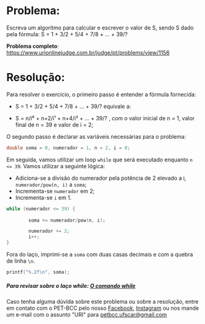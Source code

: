 # Problema:    
Escreva um algoritmo para calcular e escrever o valor de S, sendo S dado pela fórmula:
S = 1 + 3/2 + 5/4 + 7/8 + ... + 39/?

**Problema completo**: https://www.urionlinejudge.com.br/judge/pt/problems/view/1156


# Resolução:
Para resolver o exercício, o primeiro passo é entender a fórmula fornecida:

- S = 1 + 3/2 + 5/4 + 7/8 + ... + 39/?  equivale a:

- S = n/i⁰ + n+2/i¹ + n+4/i² + … + 39/? , com o valor inicial de n = 1, valor final de n = 39 e valor de i = 2;

O segundo passo é declarar as variáveis necessárias para o problema:

```c
double soma = 0, numerador = 1, n = 2, i = 0;
```
 
Em seguida, vamos utilizar um loop `while` que será executado enquanto `n <= 39`. Vamos utilizar a seguinte lógica:  

- Adiciona-se a divisão do numerador pela potência de 2 elevado a i, `numerador/pow(n, i)` a `soma`;
- Incrementa-se `numerador` em 2;
- Incrementa-se `i` em 1.


```c
while (numerador <= 39) {
        
        soma += numerador/pow(n, i);

        numerador += 2;
        i++;
}
```

Fora do laço, imprimi-se a `soma` com duas casas decimais e com a quebra de linha `\n`.

```c    
printf("%.2f\n", soma);
```

##### Para revisar sobre o laço while: [O comando while](http://linguagemc.com.br/o-comando-while-em-c/)
    
Caso tenha alguma dúvida sobre este problema ou sobre a resolução, entre em contato com o PET-BCC pelo nosso
[Facebook](https://www.facebook.com/petbcc/),
[Instagram](https://www.instagram.com/petbcc.ufscar/)
ou nos mande um e-mail com o assunto "URI" para  petbcc.ufscar@gmail.com
